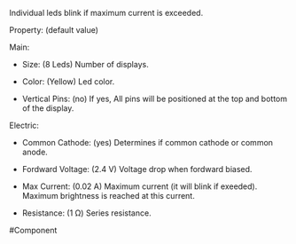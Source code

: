 Individual leds blink if maximum current is exceeded.

Property: (default value)

Main:
- Size: (8 Leds)
   Number of displays.

- Color: (Yellow)
   Led color.

- Vertical Pins: (no)
   If yes, All pins will be positioned at the top and bottom of the display.

Electric:
- Common Cathode: (yes)
   Determines if common cathode or common anode.

- Fordward Voltage: (2.4 V)
   Voltage drop when fordward biased.

- Max Current: (0.02 A)
   Maximum current (it will blink if exeeded).
   Maximum brightness is reached at this current.

- Resistance: (1 Ω)
   Series resistance.


#Component 